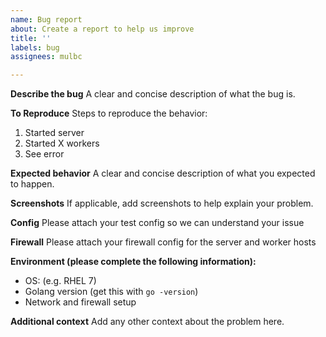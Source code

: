```yaml
---
name: Bug report
about: Create a report to help us improve
title: ''
labels: bug
assignees: mulbc

---
```


**Describe the bug**
A clear and concise description of what the bug is.

**To Reproduce**
Steps to reproduce the behavior:
1. Started server
2. Started X workers
4. See error

**Expected behavior**
A clear and concise description of what you expected to happen.

**Screenshots**
If applicable, add screenshots to help explain your problem.

**Config**
Please attach your test config so we can understand your issue

**Firewall**
Please attach your firewall config for the server and worker hosts

**Environment (please complete the following information):**
 - OS: (e.g. RHEL 7)
- Golang version (get this with `go -version`)
- Network and firewall setup

**Additional context**
Add any other context about the problem here.
